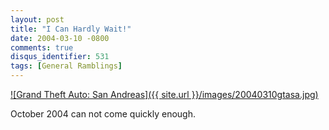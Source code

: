 ```yaml
---
layout: post
title: "I Can Hardly Wait!"
date: 2004-03-10 -0800
comments: true
disqus_identifier: 531
tags: [General Ramblings]
---
```

[![Grand Theft Auto: San
Andreas]({{ site.url }}/images/20040310gtasa.jpg)](http://www.rockstargames.com/sanandreas)

 October 2004 can not come quickly enough.
